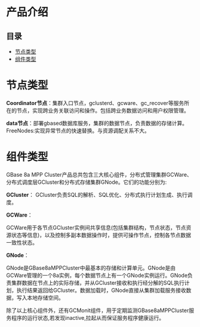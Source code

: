 # 产品介绍

## 目录

-   [节点类型](#节点类型)
-   [组件类型](#组件类型)

# 节点类型

**Coordinator节点**：集群入口节点，gclusterd、gcware、gc\_recover等服务所在的节点，实现跨业务关联访问和操作。包括跨业务数据访问和用户权限管理。

**data节点**：部署gbased数据库服务，集群的数据节点，负责数据的存储计算。FreeNodes:实现异常节点的快速替换。与资源调配关系不大。

# 组件类型

GBase 8a MPP Cluster产品总共包含三大核心组件，分布式管理集群GCWare、分布式调度层GCluster和分布式存储集群GNode。它们的功能分别为:

**GCluster**：
GCluster负责SQL的解析、SQL优化、分布式执行计划生成、执行调度。

**GCWare**：

GCWare用于各节点GCluster实例间共享信息(包括集群结构，节点状态，节点资源状态等信息)，以及控制多副本数据操作时，提供可操作节点，控制各节点数据一致性状态。

**GNode**：

GNode是GBase8aMPPCluster中最基本的存储和计算单元。GNode是由GCWare管理的一个8a实例，每个数据节点上有一个GNode实例运行。GNode负责集群数据在节点上的实际存储，并从GCluster接收和执行经分解的SQL执行计划，执行结果返回给GCluster。数据加载时，GNode直接从集群加载服务接收数据，写入本地存储空间。

除了以上核心组件外，还有GCMonit组件，用于定期监测GBase8aMPPCluster服务程序的运行状态,若发现inactive,拉起从而保证服务程序健康运行。
